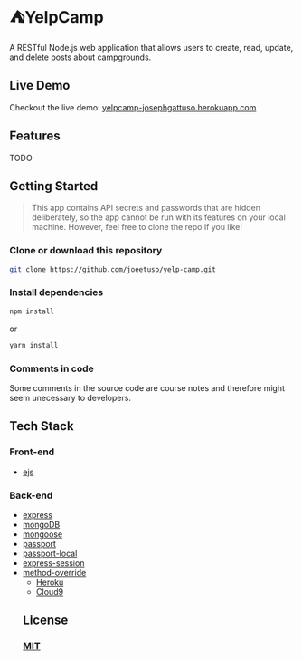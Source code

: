# :tent:YelpCamp

A RESTful Node.js web application that allows users to create, read, update, and delete posts about campgrounds.

## Live Demo

Checkout the live demo: [yelpcamp-josephgattuso.herokuapp.com](https://yelpcamp-josephgattuso.herokuapp.com)

## Features

TODO

## Getting Started

> This app contains API secrets and passwords that are hidden deliberately, so the app cannot be run with its features on your local machine. However, feel free to clone the repo if you like!

### Clone or download this repository

```sh
git clone https://github.com/joeetuso/yelp-camp.git
```

### Install dependencies

```sh
npm install
```

or

```sh
yarn install
```

### Comments in code

Some comments in the source code are course notes and therefore might seem unecessary to developers.

## Tech Stack

### Front-end

- [ejs](http://ejs.co/)

<!-- - [Google Maps APIs](https://developers.google.com/maps/)
- [Bootstrap](https://getbootstrap.com/docs/3.3/) -->

### Back-end

- [express](https://expressjs.com/)
- [mongoDB](https://www.mongodb.com/)
- [mongoose](http://mongoosejs.com/)
  <!-- - [async](http://caolan.github.io/async/) -->
  <!-- - [crypto](https://nodejs.org/api/crypto.html#crypto_crypto) -->
  <!-- - [helmet](https://helmetjs.github.io/) -->
- [passport](http://www.passportjs.org/)
- [passport-local](https://github.com/jaredhanson/passport-local#passport-local)
- [express-session](https://github.com/expressjs/session#express-session)
- [method-override](https://github.com/expressjs/method-override#method-override)
  <!-- - [nodemailer](https://nodemailer.com/about/)
- [moment](https://momentjs.com/)
- [cloudinary](https://cloudinary.com/)
- [geocoder](https://github.com/wyattdanger/geocoder#geocoder)
- [connect-flash](https://github.com/jaredhanson/connect-flash#connect-flash) -->

### Platforms

<!-- - [Cloudinary](https://cloudinary.com/) -->

- [Heroku](https://www.heroku.com/)
- [Cloud9](https://aws.amazon.com/cloud9/?origin=c9io)

## License

### [MIT](./LICENSE)

